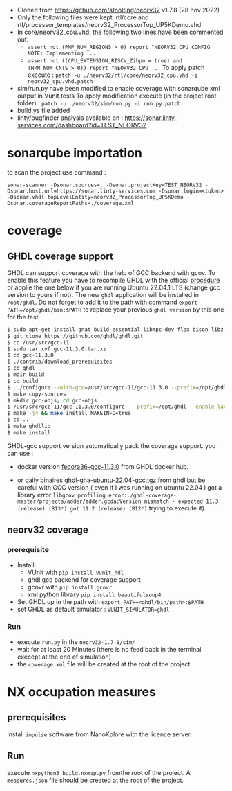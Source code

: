 * Cloned from https://github.com/stnolting/neorv32 v1.7.8 (28 nov 2022)
* Only the following files were kept: rtl/core and rtl/processor_templates/neorv32_ProcessorTop_UP5KDemo.vhd
* In core/neorv32_cpu.vhd, the following two lines have been commented out:
    * `assert not (PMP_NUM_REGIONS > 0) report "NEORV32 CPU CONFIG NOTE: Implementing ...`
    * `assert not ((CPU_EXTENSION_RISCV_Zihpm = true) and (HPM_NUM_CNTS > 0)) report "NEORV32 CPU ...`
  To apply patch execute : `patch -u ./neorv32/rtl/core/neorv32_cpu.vhd -i neorv32_cpu.vhd.patch `
* sim/run.py have been modified to enable coverage with sonarqube xml output in Vunit tests
  To apply modification execute (in the project root folder) : `patch -u ./neorv32/sim/run.py -i run.py.patch `
* build.ys file added
* linty/bugfinder analysis available on : https://sonar.linty-services.com/dashboard?id=TEST_NEORV32 

# sonarqube importation
to scan the project use command :
```
sonar-scanner -Dsonar.sources=. -Dsonar.projectKey=TEST_NEORV32 -Dsonar.host.url=https://sonar.linty-services.com -Dsonar.login=<token> -Dsonar.vhdl.topLevelEntity=neorv32_ProcessorTop_UP5KDemo -Dsonar.coverageReportPaths=./coverage.xml

```

# coverage
## GHDL coverage support
GHDL can support coverage with the help of GCC backend with gcov. 
To enable this feature you have to recompile GHDL with the official [procedure](https://ghdl.github.io/ghdl/development/building/GCC.html#build-gcc) or applie the one below if you are running Ubuntu 22.04.1 LTS (change gcc version to yours if not). The new `ghdl` application will be installed in `/opt/ghdl`. Do not forget to add it to the path with command `export PATH=/opt/ghdl/bin:$PATH` to replace your previous `ghdl version` by this one for the test.

```bash
$ sudo apt-get install gnat build-essential libmpc-dev flex bison libz-dev lcov gcc-11-source texinfo gcovr
$ git clone https://github.com/ghdl/ghdl.git
$ cd /usr/src/gcc-11
$ sudo tar xvf gcc-11.3.0.tar.xz 
$ cd gcc-11.3.0
$ ./contrib/download_prerequisites 
$ cd ghdl 
$ mdir build
$ cd build
$ ../configure --with-gcc=/usr/src/gcc-11/gcc-11.3.0 --prefix=/opt/ghdl
$ make copy-sources
$ mkdir gcc-objs; cd gcc-objs
$ /usr/src/gcc-11/gcc-11.3.0/configure  --prefix=/opt/ghdl --enable-languages=c,vhdl --disable-bootstrap --disable-lto --disable-multilib --disable-libssp --disable-libgomp --disable-libquadmath --enable-default-pie
$ make -j4 && make install MAKEINFO=true
$ cd ..
$ make ghdllib
$ make install
```

GHDL-gcc support version automatically pack the coverage support.   you can use : 

- docker version [fedora36-gcc-11.3.0](https://hub.docker.com/layers/ghdl/ghdl/fedora36-gcc-11.3.0/images/sha256-f7815c67368365533e97ae4202a2cfdad81550247ad9c20c427e8b6a800a73f2?context=explore) from GHDL docker hub.

- or daily binaires [ghdl-gha-ubuntu-22.04-gcc.tgz](https://github.com/ghdl/ghdl/releases/download/nightly/ghdl-gha-ubuntu-22.04-gcc.tgz) from ghdl but be careful with GCC version ( even if I was running on ubuntu 22.04 I got a library error `libgcov profiling error:./ghdl-coverage-master/projects/adder/adder.gcda:Version mismatch - expected 11.3 (release) (B13*) got 11.2 (release) (B12*)` trying to execute it).

## neorv32 coverage

### prerequisite
- Install:
    - VUnit with `pip install vunit_hdl`
    - ghdl gcc backend for coverage support
    - gcovr with `pip install gcovr`
    - xml python library `pip install beautifulsoup4`
- Set GHDL up in the path with `export PATH=<ghdl/bin/path>:$PATH`
- set GHDL as default simulator : `VUNIT_SIMULATOR=ghdl`

### Run
- execute `run.py` in the `neorv32-1.7.8/sim/` 
- wait for at least 20 Minutes (there is no feed back in the terminal execept at the end of simulation)
- the `coverage.xml` file will be created at the root of the project.


# NX occupation measures

## prerequisites
install `impulse` software from NanoXplore with the licence server.

## Run
execute `nxpython3 build.nxmap.py` fromthe root of the project. A `measures.json` file should be created at the root of the project.

